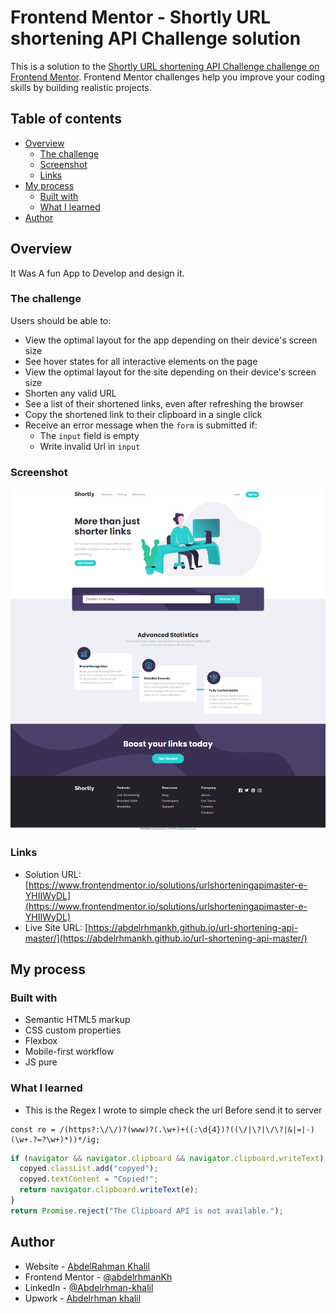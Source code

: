 # Frontend Mentor - Shortly URL shortening API Challenge solution

This is a solution to the [Shortly URL shortening API Challenge challenge on Frontend Mentor](https://www.frontendmentor.io/challenges/url-shortening-api-landing-page-2ce3ob-G). Frontend Mentor challenges help you improve your coding skills by building realistic projects.

## Table of contents

- [Overview](#overview)
  - [The challenge](#the-challenge)
  - [Screenshot](#screenshot)
  - [Links](#links)
- [My process](#my-process)
  - [Built with](#built-with)
  - [What I learned](#what-i-learned)
- [Author](#author)

## Overview

It Was A fun App to Develop and design it.

### The challenge

Users should be able to:

- View the optimal layout for the app depending on their device's screen size
- See hover states for all interactive elements on the page
- View the optimal layout for the site depending on their device's screen size
- Shorten any valid URL
- See a list of their shortened links, even after refreshing the browser
- Copy the shortened link to their clipboard in a single click
- Receive an error message when the `form` is submitted if:
  - The `input` field is empty
  - Write invalid Url in `input`

### Screenshot

![](./design/Screencapture.png)

### Links

- Solution URL: [https://www.frontendmentor.io/solutions/urlshorteningapimaster-e-YHIIWyDL](https://www.frontendmentor.io/solutions/urlshorteningapimaster-e-YHIIWyDL)
- Live Site URL: [https://abdelrhmankh.github.io/url-shortening-api-master/](https://abdelrhmankh.github.io/url-shortening-api-master/)

## My process

### Built with

- Semantic HTML5 markup
- CSS custom properties
- Flexbox
- Mobile-first workflow
- JS pure

### What I learned

- This is the Regex I wrote to simple check the url Before send it to server

```Regex
const re = /(https?:\/\/)?(www)?(.\w+)+((:\d{4})?((\/|\?|\/\?|&|=|-)(\w+.?=?\w+)*))*/ig;
```

```js
if (navigator && navigator.clipboard && navigator.clipboard.writeText) {
  copyed.classList.add("copyed");
  copyed.textContent = "Copied!";
  return navigator.clipboard.writeText(e);
}
return Promise.reject("The Clipboard API is not available.");
```


## Author

- Website - [AbdelRahman Khalil](https://abdelrhmankh.github.io/abdelrhmankhalil/)
- Frontend Mentor - [@abdelrhmanKh](https://www.frontendmentor.io/profile/abdelrhmanKh)
- LinkedIn - [@Abdelrhman-khalil](https://www.linkedin.com/in/abdelrhman-khalil-ali-9716a0188/)
- Upwork - [Abdelrhman khalil](https://www.upwork.com/freelancers/~0166fb261d37d97378)

